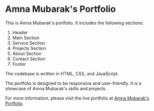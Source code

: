 # Amna Mubarak's Portfolio

This is Amna Mubarak's portfolio. It includes the following sections:

1. Header
2. Main Section
3. Service Section
4. Projects Section
5. About Section
6. Contact Section
7. Footer

The codebase is written in HTML, CSS, and JavaScript. 

The portfolio is designed to be responsive and user-friendly. It is a showcase of Amna Mubarak's skills and projects.

For more information, please visit the live portfolio at [Amna Mubarak's Portfolio](https://vercel.com/amnamubaraks-projects/my-portfolio).
